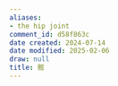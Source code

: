 ```yaml
---
aliases:
- the hip joint
comment_id: d58f863c
date created: 2024-07-14
date modified: 2025-02-06
draw: null
title: 髋
---
```

